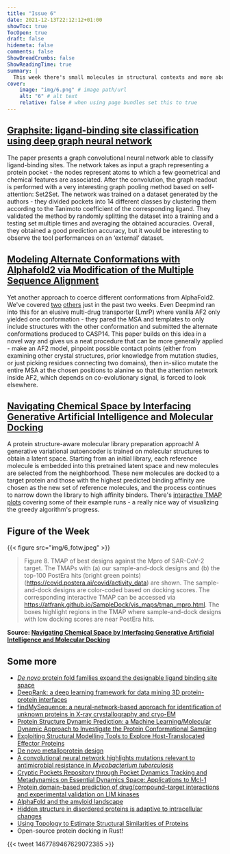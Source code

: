```yaml
---
title: "Issue 6"
date: 2021-12-13T22:12:12+01:00
showToc: true
TocOpen: true
draft: false
hidemeta: false
comments: false
ShowBreadCrumbs: false
ShowReadingTime: true
summary: |
  This week there's small molecules in structural contexts and more about AlphaFold2 protein conformations. 
cover:
    image: "img/6.png" # image path/url
    alt: "6" # alt text
    relative: false # when using page bundles set this to true
---
```


## [Graphsite: ligand-binding site classification using deep graph neural network](https://doi.org/10.1101/2021.12.06.471420)

The paper presents a graph convolutional neural network able to classify ligand-binding sites. The network takes as input a graph representing a protein pocket - the nodes represent atoms to which a few geometrical and chemical features are associated. After the convolution, the graph readout is performed with a very interesting graph pooling method based on self-attention: Set2Set. The network was trained on a dataset generated by the authors - they divided pockets into 14 different classes by clustering them according to the Tanimoto coefficient of the corresponding ligand. They validated the method by randomly splitting the dataset into a training and a testing set multiple times and averaging the obtained accuracies. Overall, they obtained a good prediction accuracy, but it would be interesting to observe the tool performances on an ‘external’ dataset.

## [Modeling Alternate Conformations with Alphafold2 via Modification of the Multiple Sequence Alignment](https://doi.org/10.1101/2021.11.29.470469)

Yet another approach to coerce different conformations from AlphaFold2. We've covered [two](https://folded-weekly.netlify.app/posts/5/#multi-state-modeling-of-g-protein-coupled-receptors-at-experimental-accuracyhttpsdoiorg10110120211126470086) [others](https://doi.org/10.1101/2021.11.22.469536) just in the past two weeks. Even Deepmind ran into this for an elusive multi-drug transporter (LmrP) where vanilla AF2 only yielded one conformation - they pared the MSA and templates to only include structures with the other conformation and submitted the alternate conformations produced to CASP14. This paper builds on this idea in a novel way and gives us a neat procedure that can be more generally applied - make an AF2 model, pinpoint possible contact points (either from examining other crystal structures, prior knowledge from mutation studies, or just picking residues connecting two domains), then in-silico mutate the entire MSA at the chosen positions to alanine so that the attention network inside AF2, which depends on co-evolutionary signal, is forced to look elsewhere. 

## [Navigating Chemical Space by Interfacing Generative Artificial Intelligence and Molecular Docking](https://doi.org/10.1021/acs.jcim.1c00746)

A protein structure-aware molecular library preparation approach! A generative variational autoencoder is trained on molecular structures to obtain a latent space. Starting from an initial library, each reference molecule is embedded into this pretrained latent space and new molecules are selected from the neighborhood. These new molecules are docked to a target protein and those with the highest predicted binding affinity are chosen as the new set of reference molecules, and the process continues to narrow down the library to high affinity binders. There's [interactive TMAP plots](https://atfrank.github.io/SampleDock/) covering some of their example runs - a really nice way of visualizing the greedy algorithm's progress.

## Figure of the Week
{{< figure src="img/6_fotw.jpeg" >}}

> Figure 8. TMAP of best designs against the Mpro of SAR-CoV-2 target. The TMAPs with (a) our sample-and-dock designs and (b) the top-100 PostEra hits (bright green points) (https://covid.postera.ai/covid/activity_data) are shown. The sample-and-dock designs are color-coded based on docking scores. The corresponding interactive TMAP can be accessed via https://atfrank.github.io/SampleDock/vis_maps/tmap_mpro.html. The boxes highlight regions in the TMAP where sample-and-dock designs with low docking scores are near PostEra hits.

**Source: [Navigating Chemical Space by Interfacing Generative Artificial Intelligence and Molecular Docking](https://doi.org/10.1021/acs.jcim.1c00746)**

## Some more
- [_De novo_ protein fold families expand the designable ligand binding site space](https://doi.org/10.1371/journal.pcbi.1009620)
- [DeepRank: a deep learning framework for data mining 3D protein-protein interfaces](https://www.nature.com/articles/s41467-021-27396-0)
- [findMySequence: a neural-network-based approach for identification of unknown proteins in X-ray crystallography and cryo-EM](https://doi.org/10.1107/S2052252521011088)
- [Protein Structure Dynamic Prediction: a Machine Learning/Molecular Dynamic Approach to Investigate the Protein Conformational Sampling](https://doi.org/10.21203/rs.3.rs-1073712/v1)
- [Exploiting Structural Modelling Tools to Explore Host-Translocated Effector Proteins](https://doi.org/10.3390/ijms222312962)
- [De novo metalloprotein design](https://doi.org/10.1038/s41570-021-00339-5)
- [A convolutional neural network highlights mutations relevant to antimicrobial resistance in _Mycobacterium tuberculosis_](https://doi.org/10.1101/2021.12.06.471431)
- [Cryptic Pockets Repository through Pocket Dynamics Tracking and Metadynamics on Essential Dynamics Space: Applications to Mcl-1](https://doi.org/10.1021/acs.jcim.1c00660)
- [Protein domain-based prediction of drug/compound–target interactions and experimental validation on LIM kinases](https://doi.org/10.1371/journal.pcbi.1009171)
- [AlphaFold and the amyloid landscape](https://doi.org/10.1016/j.jmb.2021.167059)
- [Hidden structure in disordered proteins is adaptive to intracellular changes](https://doi.org/10.1101/2021.11.24.469609)
- [Using Topology to Estimate Structural Similarities of Proteins](https://arxiv.org/pdf/2111.14489.pdf)
- Open-source protein docking in Rust!

{{< tweet 1467789467629072385 >}}
